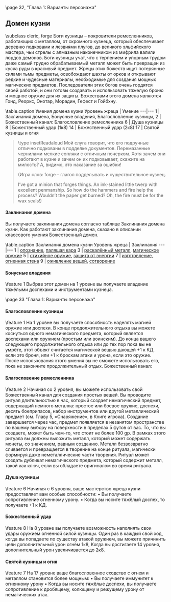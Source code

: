 <!-- TODO: Formatting -->
\page 32, "Глава 1: Варианты персонажа"
## Домен кузни
\subclass cleric, forge
Боги кузницы – покровители ремесленников, работающих с металлом, от скромного кузнеца, который обеспечивает деревню подковами и лезвиями плугов, до великого эльфийского мастера, чьи стрелы с алмазным наконечником из мифрила валили лордов демонов. Боги кузницы учат, что с терпением и упорным трудом даже самый трудно обрабатываемый металл может быть превращен из куска руды в красивый предмет. Жрецы этих божеств ищут потерянные силами тьмы предметы, освобождают шахты от орков и открывают редкие и чудесные материалы, необходимые для создания мощных магических предметов. Последователи этих богов очень гордятся своей работой, и они готовы создавать и использовать тяжелую броню и мощное оружие для их защиты. Божествами этого домена являются Гонд, Реоркс, Онотар, Морадин, Гефест и Гойбхну.

\table.caption Умения домена кузни
Уровень жреца | Умение
---|---
1 | Заклинания домена, Бонусные владения, Благословление кузницы,
2 | Божественный канал: Благословление ремесленника
6 | Душа кузницы
8 | Божественный удар (1к8)
14 | Божественный удар (2к8)
17 | Святой кузницы и огня

> \type insetReadaloud
> Мой слуга говорит, что его подручные отлично подкованы в подделке документов. Перемазанные чернилами мелкие сопляки с отличным почерком. Хотя зачем они работают в кузне и зачем он их подковывает, скажите на милость? А, видимо, это наказание за ошибки!
>
> (Игра слов: forge – глагол подделывать и существительное кузнец.
>
> I’ve got a minion that forges things. An ink-stained little twerp with excellent penmanship. So how do the hammers and fire help the process? Wouldn’t the paper get burned? Oh, the fire must be for the wax seals!)

#### Заклинания домена
Вы получаете заклинания домена согласно таблице Заклинания домена кузни. Как работают заклинания домена, сказано в описании классового умения Божественный домен.

\table.caption Заклинания домена кузни
Уровень жреца | Заклинания
---|---
1 | [опознание](spell.identify), [палящая кара](spell.searing_smite)
3 | [раскалённый металл](spell.heat_metal), [магическое оружие](spell.magic_weapon)
5 | [стихийное оружие](spell.elemental_weapon), [защита от энергии](spell.protection_from_energy)
7 | [изготовление](spell.fabricate), [огненная стена](spell.wall_of_fire)
9 | [оживление вещей](spell.animate_objects), [сотворение](spell.creation)

#### Бонусные владения
\feature 1
Выбрав этот домен на 1 уровне вы получаете владение тяжёлыми доспехами и инструментами кузнеца.


\page 33 "Глава 1: Варианты персонажа"
#### Благословление кузницы
\feature 1
На 1 уровне вы получаете способность наделять магией оружие или доспехи. В конце продолжительного отдыха вы можете коснуться одного немагического предмета, который является доспехами или оружием
(простым или воинским). До конца вашего следующего продолжительного отдыха или до тех пор пока вы не умрёте, этот объект считается магической вещью дающей +1 к КД, если это броня, или +1 к броскам атаки и урона, если это оружие.
После использования этого умения вы не сможете использовать его, пока не закончите продолжительный отдых.
Божественный канал:
#### Благословение ремесленника
\feature 2
Начиная со 2 уровня, вы можете использовать свой
Божественный канал для создания простых вещей.
Вы проводите ритуал длительностью в час, который создает немагический предмет, содержащий немного металла: простое или боевое оружие, доспехи, десять боеприпасов, набор инструментов или другой металлический предмет (см. Главу 5, «Снаряжение», в
Книге игрока). Создание завершается через час, предмет появляется в незанятом пространстве по вашему выбору на поверхности в пределах 5 футов от вас.
То, что вы создаете, может быть чем-то, что стоит не более 100 gp. В рамках этого ритуала вы должны выложить металл, который может содержать монеты, со значением, равным созданию. Металл безвозвратно сливается и превращается в творение на конце ритуала, магически формируя даже неметаллические части творения.
Ритуал может создать дубликат немагического предмета, который содержит металл, такой как ключ, если вы обладаете оригиналом во время ритуала.
#### Душа кузницы
\feature 6
Начиная с 6 уровня, ваше мастерство жреца кузни предоставляет вам особые способности:
• Вы получаете сопротивление огненному урону.
• Когда вы носите тяжёлый доспех, то получаете +1
к КД.
#### Божественный удар
\feature 8
На 8 уровне вы получаете возможность наполнять свои удары оружием огненной силой кузницы. Один раз в каждый свой ход, когда вы попадаете по существу атакой оружием, вы можете причинить цели дополнительный урон огнём 1к8, Когда вы достигаете
14 уровня, дополнительный урон увеличивается до
2к8.
#### Святой кузницы и огня
\feature 7
На 17 уровне ваше благословенное сходство с огнем и металлом становится более мощным:
• Вы получаете иммунитет к огненному урону
• Когда вы носите тяжёлые доспехи, вы получаете сопротивление к дробящему, колющему и режущему урону от немагических атак.

